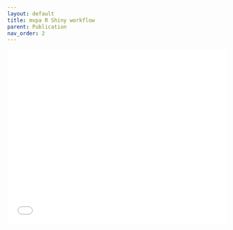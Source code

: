 ```yaml
---
layout: default
title: mvpa R Shiny workflow
parent: Publication
nav_order: 2
---
```


<iframe src="/mvpaShiny_documentation/publication/html/mvpashiny_slideshow.html" height=400px width="100%" style="border:none;"></iframe>